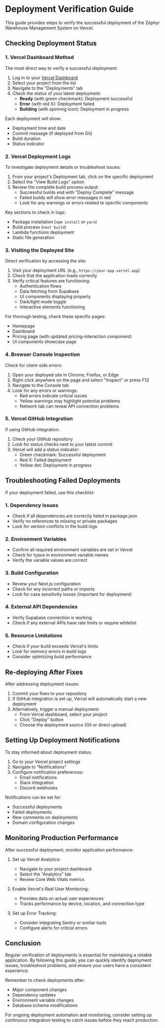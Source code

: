 # Deployment Verification Guide

This guide provides steps to verify the successful deployment of the Zephyr Warehouse Management System on Vercel.

## Checking Deployment Status

### 1. Vercel Dashboard Method

The most direct way to verify a successful deployment:

1. Log in to your [Vercel Dashboard](https://vercel.com/dashboard)
2. Select your project from the list
3. Navigate to the "Deployments" tab
4. Check the status of your latest deployment:
   - **Ready** (with green checkmark): Deployment successful
   - **Error** (with red X): Deployment failed
   - **Building** (with spinning icon): Deployment in progress

Each deployment will show:
- Deployment time and date
- Commit message (if deployed from Git)
- Build duration
- Status indicator

### 2. Vercel Deployment Logs

To investigate deployment details or troubleshoot issues:

1. From your project's Deployment tab, click on the specific deployment
2. Select the "View Build Logs" option
3. Review the complete build process output:
   - Successful builds end with "Deploy Complete" message
   - Failed builds will show error messages in red
   - Look for any warnings or errors related to specific components

Key sections to check in logs:
- Package installation (`npm install` or `yarn`)
- Build process (`next build`)
- Lambda functions deployment
- Static file generation

### 3. Visiting the Deployed Site

Direct verification by accessing the site:

1. Visit your deployment URL (e.g., `https://your-app.vercel.app`)
2. Check that the application loads correctly
3. Verify critical features are functioning:
   - Authentication flows
   - Data fetching from Supabase
   - UI components displaying properly
   - Dark/light mode toggle
   - Interactive elements functioning

For thorough testing, check these specific pages:
- Homepage
- Dashboard
- Pricing page (with updated pricing-interaction component)
- UI components showcase page

### 4. Browser Console Inspection

Check for client-side errors:

1. Open your deployed site in Chrome, Firefox, or Edge
2. Right-click anywhere on the page and select "Inspect" or press F12
3. Navigate to the Console tab
4. Look for any errors or warnings:
   - Red errors indicate critical issues
   - Yellow warnings may highlight potential problems
   - Network tab can reveal API connection problems

### 5. Vercel GitHub Integration

If using GitHub integration:

1. Check your GitHub repository
2. Look for status checks next to your latest commit
3. Vercel will add a status indicator:
   - Green checkmark: Successful deployment
   - Red X: Failed deployment
   - Yellow dot: Deployment in progress

## Troubleshooting Failed Deployments

If your deployment failed, use this checklist:

### 1. Dependency Issues
- Check if all dependencies are correctly listed in package.json
- Verify no references to missing or private packages
- Look for version conflicts in the build logs

### 2. Environment Variables
- Confirm all required environment variables are set in Vercel
- Check for typos in environment variable names
- Verify the variable values are correct

### 3. Build Configuration
- Review your Next.js configuration
- Check for any incorrect paths or imports
- Look for case sensitivity issues (important for deployment)

### 4. External API Dependencies
- Verify Supabase connection is working
- Check if any external APIs have rate limits or require whitelist

### 5. Resource Limitations
- Check if your build exceeds Vercel's limits
- Look for memory errors in build logs
- Consider optimizing build performance

## Re-deploying After Fixes

After addressing deployment issues:

1. Commit your fixes to your repository
2. If GitHub integration is set up, Vercel will automatically start a new deployment
3. Alternatively, trigger a manual deployment:
   - From Vercel dashboard, select your project
   - Click "Deploy" button
   - Choose the deployment source (Git or direct upload)

## Setting Up Deployment Notifications

To stay informed about deployment status:

1. Go to your Vercel project settings
2. Navigate to "Notifications"
3. Configure notification preferences:
   - Email notifications
   - Slack integration
   - Discord webhooks

Notifications can be set for:
- Successful deployments
- Failed deployments
- New comments on deployments
- Domain configuration changes

## Monitoring Production Performance

After successful deployment, monitor application performance:

1. Set up Vercel Analytics:
   - Navigate to your project dashboard
   - Select the "Analytics" tab
   - Review Core Web Vitals metrics

2. Enable Vercel's Real User Monitoring:
   - Provides data on actual user experiences
   - Tracks performance by device, location, and connection type

3. Set up Error Tracking:
   - Consider integrating Sentry or similar tools
   - Configure alerts for critical errors

## Conclusion

Regular verification of deployments is essential for maintaining a reliable application. By following this guide, you can quickly identify deployment issues, troubleshoot problems, and ensure your users have a consistent experience.

Remember to check deployments after:
- Major component changes
- Dependency updates
- Environment variable changes
- Database schema modifications

For ongoing deployment automation and monitoring, consider setting up continuous integration testing to catch issues before they reach production.
